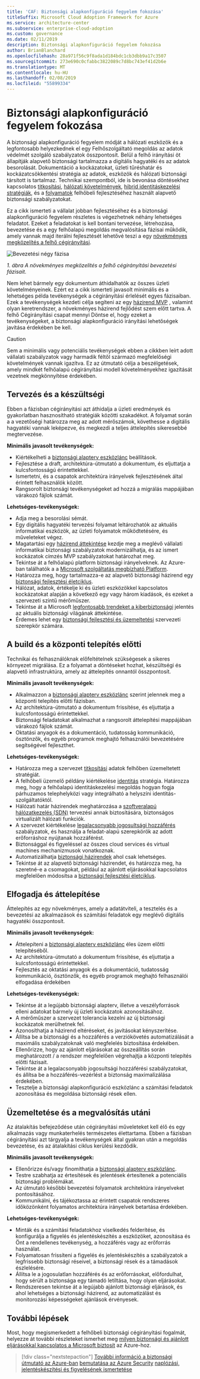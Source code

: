 ```yaml
---
title: 'CAF: Biztonsági alapkonfiguráció fegyelem fokozása'
titleSuffix: Microsoft Cloud Adoption Framework for Azure
ms.service: architecture-center
ms.subservice: enterprise-cloud-adoption
ms.custom: governance
ms.date: 02/11/2019
description: Biztonsági alapkonfiguráció fegyelem fokozása
author: BrianBlanchard
ms.openlocfilehash: 28a971f56c9f8ada1d184bdc1cb3dbb9a17c3507
ms.sourcegitcommit: 273e690c0cfabbc3822089c7d8bc743ef41d2b6e
ms.translationtype: MT
ms.contentlocale: hu-HU
ms.lasthandoff: 02/08/2019
ms.locfileid: "55899334"
---
```

# <a name="security-baseline-discipline-improvement"></a>Biztonsági alapkonfiguráció fegyelem fokozása

A biztonsági alapkonfiguráció fegyelem módját a hálózati eszközök és a legfontosabb helyezkednek el egy Felhőszolgáltató megoldás az adatok védelmét szolgáló szabályzatok összpontosít. Belül a felhő irányítási öt állapítják alapvető biztonsági tartalmazza a digitális hagyatéki és az adatok besorolását. Dokumentáció a kockázatokat, üzleti tűréshatár és kockázatcsökkentési stratégia az adatok, eszközök és hálózati biztonsági társított is tartalmaz. Technikai szempontból, ide is bevonása döntésekhez kapcsolatos [titkosítási](../../decision-guides/encryption/overview.md), [hálózati követelmények](../../decision-guides/software-defined-network/overview.md), [hibrid identitáskezelési stratégiák](../../decision-guides/identity/overview.md), és a [folyamatok](compliance-processes.md) felhőbeli fejlesztéséhez használt alapvető biztonsági szabályzatokat.

Ez a cikk ismerteti a vállalat jobban fejlesztéséhez és a biztonsági alapkonfiguráció fegyelem részletes is végezhetnek néhány lehetséges feladatot. Ezeket a feladatokat is kell bontani tervezése, létrehozása, bevezetése és a egy felhőalapú megoldás megvalósítása fázisai működik, amely vannak majd iterálni fejlesztését lehetővé teszi a egy [növekményes megközelítés a felhő cégirányítási](../journeys/overview.md#an-incremental-approach-to-cloud-governance).

![Bevezetési négy fázisa](../../_images/adoption-phases.png)

*1. ábra A növekményes megközelítés a felhő cégirányítási bevezetési fázisait.*

Nem lehet bármely egy dokumentum áthidalhatók az összes üzleti követelményeinek. Ezért ez a cikk ismerteti javasolt minimális és a lehetséges példa tevékenységek a cégirányítási érlelését egyes fázisaiban. Ezek a tevékenységek kezdeti célja segíteni az egy [házirend MVP](../journeys/overview.md#an-incremental-approach-to-cloud-governance) , valamint olyan keretrendszer, a növekményes házirend fejlődést szem előtt tartva. A felhő Cégirányítási csapat mennyi Döntse el, hogy ezeket a tevékenységeket, a biztonsági alapkonfiguráció irányítási lehetőségek javítása érdekében be kell.

> [!CAUTION]
> Sem a minimális vagy potenciális tevékenységek ebben a cikkben leírt adott vállalati szabályzatok vagy harmadik féltől származó megfelelőségi követelmények vannak igazítva. Ez az útmutató célja a beszélgetések, amely mindkét felhőalapú cégirányítási modell követelményekhez igazítását vezetnek megkönnyítése érdekében.

## <a name="planning-and-readiness"></a>Tervezés és a készültségi

Ebben a fázisban cégirányítási azt áthidalja a üzleti eredmények és gyakorlatban hasznosítható stratégiák közötti szakadékot. A folyamat során a a vezetőségi határozza meg az adott mérőszámok, követhesse a digitális hagyatéki vannak leképezve, és megkezdi a teljes áttelepítés sikeresebbé megtervezése.

**Minimális javasolt tevékenységek:**

- Kiértékelheti a [biztonsági alapterv eszközlánc](toolchain.md) beállítások.
- Fejlesztése a draft, architektúra-útmutató a dokumentum, és eljuttatja a kulcsfontosságú érintettekkel.
- Ismertetni, és a csapatok architektúra irányelvek fejlesztésének által érintett felhasználók között.
- Rangsorolt biztonsági tevékenységeket ad hozzá a migrálás mappájában várakozó fájlok számát.

**Lehetséges-tevékenységek:**

- Adja meg a besorolási sémát.
- Egy digitális hagyatéki tervezési folyamat leltározhatók az aktuális informatikai eszközök, az üzleti folyamatok működtetésére, és műveleteket végez.
- Magatartási egy [házirend áttekintése](../../governance/policy-compliance/what-is-a-cloud-policy-review.md) kezdje meg a meglévő vállalati informatikai biztonsági szabályzatok modernizálhatja, és az ismert kockázatok címzés MVP szabályzatokat határozhat meg.
- Tekintse át a felhőalapú platform biztonsági irányelveknek. Az Azure-ban találhatók a a [Microsoft szolgáltatás megbízható Platform](https://www.microsoft.com/trustcenter/stp/default.aspx).
- Határozza meg, hogy tartalmazza-e az alapvető biztonsági házirend egy [biztonsági fejlesztési életciklus](https://www.microsoft.com/securityengineering/sdl/).
- Hálózat, adatok, értékelje ki és üzleti eszközökkel kapcsolatos kockázatokat alapján a következő egy vagy három kiadások, és ezeket a szervezeti szintű mérőműszer.
- Tekintse át a Microsoft [legfontosabb trendeket a kiberbiztonsági](https://www.microsoft.com/security/operations/security-intelligence-report) jelentés az aktuális biztonsági világának áttekintése.
- Érdemes lehet egy [biztonsági fejlesztési és üzemeltetési](https://www.microsoft.com/en-us/securityengineering/devsecops) szervezeti szerepkör számára.

<!-- "en-us" location is required for the URL above. -->

## <a name="build-and-pre-deployment"></a>A build és a központi telepítés előtti

Technikai és felhasználóknak előfeltételnek szükségesek a sikeres környezet migrálása. Ez a folyamat a döntéseket hozhat, készültségi és alapvető infrastruktúra, amely az áttelepítés onnantól összpontosít.

**Minimális javasolt tevékenységek:**

- Alkalmazzon a [biztonsági alapterv eszközlánc](toolchain.md) szerint jelennek meg a központi telepítés előtti fázisban.
- Az architektúra-útmutató a dokumentum frissítése, és eljuttatja a kulcsfontosságú érintettekkel.
- Biztonsági feladatokat alkalmazhat a rangsorolt áttelepítési mappájában várakozó fájlok számát.
- Oktatási anyagok és a dokumentáció, tudatosság kommunikáció, ösztönzők, és egyéb programok meghajtó felhasználói bevezetésére segítségével fejleszthet.

**Lehetséges-tevékenységek:**

- Határozza meg a szervezet [titkosítási](../../decision-guides/encryption/overview.md) adatok felhőben üzemeltetett stratégiát.
- A felhőbeli üzemelő példány kiértékelése [identitás](../../decision-guides/identity/overview.md) stratégia. Határozza meg, hogy a felhőalapú identitáskezelési megoldás hogyan fogja párhuzamos telephelyközi vagy integrálható a helyszíni identitás-szolgáltatóktól.
- Hálózati határ házirendek meghatározása a [szoftveralapú hálózatkezelés (SDN)](../../decision-guides/software-defined-network/overview.md) tervezési annak biztosítására, biztonságos virtualizált hálózati funkciók.
- A szervezet kiértékelése [legalacsonyabb jogosultsági hozzáférés](/azure/active-directory/users-groups-roles/roles-delegate-by-task) szabályzatok, és használja a feladat-alapú szerepkörök az adott erőforráshoz nyújtanak hozzáférést.
- Biztonsággal és figyeléssel az összes cloud services és virtual machines mechanizmusok vonatkoznak.
- Automatizálhatja [biztonsági házirendek](../../decision-guides/policy-enforcement/overview.md) ahol csak lehetséges.
- Tekintse át az alapvető biztonsági házirendet, és határozza meg, ha szeretné-e a csomagokat, például az ajánlott eljárásokkal kapcsolatos megfelelően módosítsa a [biztonsági fejlesztési életciklus](https://www.microsoft.com/securityengineering/sdl/).

## <a name="adopt-and-migrate"></a>Elfogadja és áttelepítése

Áttelepítés az egy növekményes, amely a adatátviteli, a tesztelés és a bevezetési az alkalmazások és számítási feladatok egy meglévő digitális hagyatéki összpontosít.

**Minimális javasolt tevékenységek:**

- Áttelepíteni a [biztonsági alapterv eszközlánc](toolchain.md) éles üzem előtti telepítéséből.
- Az architektúra-útmutató a dokumentum frissítése, és eljuttatja a kulcsfontosságú érintettekkel.
- Fejlesztés az oktatási anyagok és a dokumentáció, tudatosság kommunikáció, ösztönzők, és egyéb programok meghajtó felhasználói elfogadása érdekében

**Lehetséges-tevékenységek:**

- Tekintse át a legújabb biztonsági alapterv, illetve a veszélyforrások elleni adatokat bármely új üzleti kockázatok azonosításához.
- A mérőműszer a szervezet tolerancia kezelni az új biztonsági kockázatok merülhetnek fel.
- Azonosíthatja a házirend eltéréseket, és javításokat kényszerítése.
- Állítsa be a biztonsági és a hozzáférés a verziókövetés automatizálását a maximális szabályzatoknak való megfelelés biztosítása érdekében.  
- Ellenőrizze, hogy az ajánlott eljárásokat az összeállítás során meghatározott / a rendszer megfelelően végrehajtja a központi telepítés előtti fázisait.
- Tekintse át a legalacsonyabb jogosultsági hozzáférési szabályzatokat, és állítsa be a hozzáférés-vezérlést a biztonság maximalizálása érdekében.
- Tesztelje a biztonsági alapkonfiguráció eszközlánc a számítási feladatok azonosítása és megoldása biztonsági rések ellen.

## <a name="operate-and-post-implementation"></a>Üzemeltetése és a megvalósítás utáni

Az átalakítás befejeződése után cégirányítási műveleteket kell élő és egy alkalmazás vagy munkaterhelés természetes élettartama. Ebben a fázisban cégirányítási azt tárgyalja a tevékenységek által gyakran után a megoldás bevezetése, és az átalakítási ciklus kerülési kezdődik.

**Minimális javasolt tevékenységek:**

- Ellenőrizze és/vagy finomíthatja a [biztonsági alapterv eszközlánc](toolchain.md).
- Testre szabhatja az értesítések és jelentések értesítenek a potenciális biztonsági problémákat.
- Az útmutató későbbi bevezetési folyamatok architektúra irányelveket pontosításához.
- Kommunikálni, és tájékoztassa az érintett csapatok rendszeres időközönként folyamatos architektúra irányelvek betartása érdekében.

**Lehetséges-tevékenységek:**

- Minták és a számítási feladatokhoz viselkedés felderítése, és konfigurálja a figyelés és jelentéskészítés a eszközöket, azonosítása és Önt a rendellenes tevékenység, a hozzáférés vagy az erőforrás használat.
- Folyamatosan frissíteni a figyelés és jelentéskészítés a szabályzatok a legfrissebb biztonsági réseivel, a biztonsági rések és a támadások észlelésére.
- Állítsa le a jogosulatlan hozzáférés és az erőforrásokat, előfordulhat, hogy sérült a biztonsága egy támadó letiltása, hogy olyan eljárásokat.
- Rendszeresen tekintse át a legújabb ajánlott biztonsági eljárások, és ahol lehetséges a biztonsági házirend, az automatizálást és monitorozási képességeket ajánlások érvényesek.

## <a name="next-steps"></a>További lépések

Most, hogy megismerkedett a felhőbeli biztonsági cégirányítási fogalmát, helyezze át további részleteket ismerhet meg [milyen biztonsági és ajánlott eljárásokkal kapcsolatos a Microsoft biztosít](azure-security-guidance.md) az Azure-hoz.

> [!div class="nextstepaction"]
> [További információ a biztonsági útmutató az Azure-ban](azure-security-guidance.md)
> [bemutatása az Azure Security](/azure/security/azure-security)
> [naplózási, jelentéskészítési és figyelésének ismertetése](../../decision-guides/log-and-report/overview.md)
